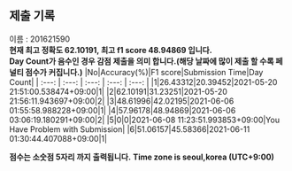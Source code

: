 


  
## 제출 기록  
이름 : 201621590  
**현재 최고 정확도 62.10191, 최고 f1 score 48.94869 입니다.**  
**Day Count가 음수인 경우 감점 제출을 의미 합니다.(해당 날짜에 많이 제출 할 수록 페널티 점수가 커집니다.)**
|No|Accuracy(%)|F1 score|Submission Time|Day Count|
| :---: | :---: | :---: | :---: | :---: |
|1|26.43312|20.39452|2021-05-20 21:51:00.538474+09:00|1|
|2|62.10191|31.23251|2021-05-20 21:56:11.943697+09:00|2|
|3|48.61996|42.02195|2021-06-06 01:55:58.988228+09:00|1|
|4|57.96178|48.94869|2021-06-06 03:06:19.180291+09:00|2|
|5|0|0|2021-06-08 11:23:51.993853+09:00|You Have Problem with Submission|
|6|51.06157|45.58366|2021-06-11 01:30:44.407088+09:00|1|


**점수는 소숫점 5자리 까지 출력됩니다.**
**Time zone is seoul,korea (UTC+9:00)**
